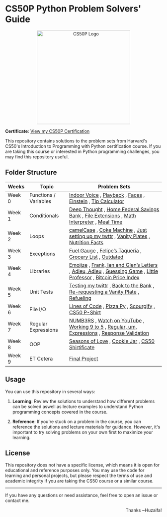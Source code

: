 # CS50P Python Problem Solvers' Guide

<p align="center"> <img src="https://github.com/botzaifa/CS50P/blob/main/Week_9/Final_Project/logo.png" alt="CS50P Logo" width="300"> </p>

**Certificate**: [View my CS50P Certification](https://certificates.cs50.io/9c8f6638-aa8e-4e5b-8588-c07f44a7c258.pdf?size=letter)  



This repository contains solutions to the problem sets from Harvard's CS50's Introduction to Programming with Python certification course. If you are taking this course or interested in Python programming challenges, you may find this repository useful. 


## Folder Structure


| Weeks | Topic | Problem Sets |
|-----|-----------|----|
|Week 0 | Functions / Variables | [Indoor Voice](https://github.com/botzaifa/CS50P/tree/main/Week_0/indoor/indoor.py) , [Playback](https://github.com/botzaifa/CS50P/tree/main/Week_0/playback/playback.py) , [Faces](https://github.com/botzaifa/CS50P/tree/main/Week_0/faces/faces.py) , [Einstein](https://github.com/5ah1n/CS50_Python/blob/main/tasks/einstein/einstein.py) , [Tip Calculator](https://github.com/botzaifa/CS50P/tree/main/Week_0/tip/tip.py) |
|Week 1| Conditionals |[Deep Thought](https://github.com/botzaifa/CS50P/tree/main/Week_1/deep/deep.py) , [Home Federal Savings Bank](https://github.com/botzaifa/CS50P/tree/main/Week_1/bank/bank.py) , [File Extensions](https://github.com/botzaifa/CS50P/tree/main/Week_1/extensions/extensions.py) , [Math Interpreter](https://github.com/botzaifa/CS50P/tree/main/Week_1/interpreter/interpreter.py) , [Meal Time](https://github.com/botzaifa/CS50P/tree/main/Week_1/meal/meal.py)
|Week 2 | Loops |[camelCase](https://github.com/botzaifa/CS50P/tree/main/Week_2/camel/camel.py) , [Coke Machine](https://github.com/botzaifa/CS50P/tree/main/Week_2/coke/coke.py) , [ Just setting up my twttr](https://github.com/botzaifa/CS50P/tree/main/Week_2/twttr/twttr.py) , [Vanity Plates](https://github.com/botzaifa/CS50P/tree/main/Week_2/plates/plates.py) , [Nutrition Facts](https://github.com/botzaifa/CS50P/tree/main/Week_2/nutrition/nutrition.py)|
|Week 3| Exceptions | [Fuel Gauge](https://github.com/botzaifa/CS50P/tree/main/Week_3/fuel/fuel.py) , [Felipe’s Taqueria](https://github.com/botzaifa/CS50P/tree/main/Week_3/taqueria/taqueria.py) , [Grocery List](https://github.com/botzaifa/CS50P/tree/main/Week_3/grocery/grocery.py) , [Outdated](https://github.com/botzaifa/CS50P/tree/main/Week_3/outdated/outdated.py)|
|Week 4 | Libraries | [Emojize](https://github.com/botzaifa/CS50P/tree/main/Week_4/emojize/emojize.py) , [Frank, Ian and Glen’s Letters](https://github.com/botzaifa/CS50P/tree/main/Week_4/figlet/figlet.py) , [Adieu, Adieu](https://github.com/botzaifa/CS50P/tree/main/Week_4/adieu/adieu.py) , [Guessing Game](https://github.com/botzaifa/CS50P/tree/main/Week_4/game/game.py) , [Little Professor](https://github.com/botzaifa/CS50P/tree/main/Week_4/professor/professor.py) , [Bitcoin Price Index](https://github.com/botzaifa/CS50P/tree/main/Week_4/bitcoin/bitcoin.py)
| Week 5 | Unit Tests | [Testing my twittr](https://github.com/botzaifa/CS50P/tree/main/Week_5/test_twttr) , [Back to the Bank](https://github.com/botzaifa/CS50P/tree/main/Week_5/test_bank) , [Re-requesting a Vanity Plate](https://github.com/botzaifa/CS50P/tree/main/Week_5/test_plates) , [Refueling](https://github.com/botzaifa/CS50P/tree/main/Week_5/test_fuel)|
|Week 6 | File I/O | [Lines of Code](https://github.com/botzaifa/CS50P/tree/main/Week_6/lines) , [Pizza Py](https://github.com/botzaifa/CS50P/tree/main/Week_6/pizza/pizza.py) , [Scourgify](https://github.com/botzaifa/CS50P/tree/main/Week_6/scourgify/scourgify.py) , [CS50 P-Shirt](https://github.com/botzaifa/CS50P/tree/main/Week_6/shirt/shirt.py)
|Week 7 | Regular Expressions | [NUMB3RS](https://github.com/botzaifa/CS50P/tree/main/Week_7/numb3rs) , [Watch on YouTube](https://github.com/botzaifa/CS50P/tree/main/Week_7/watch/watch.py) , [Working 9 to 5](https://github.com/botzaifa/CS50P/tree/main/Week_7/working) , [Regular, um, Expressions](https://github.com/botzaifa/CS50P/tree/main/Week_7/um) , [Response Validation](https://github.com/botzaifa/CS50P/tree/main/Week_7/response/response.py)
|Week 8 | OOP | [Seasons of Love](https://github.com/botzaifa/CS50P/tree/main/Week_8/seasons) , [Cookie Jar](https://github.com/botzaifa/CS50P/tree/main/Week_8/jar) , [CS50 Shirtificate](https://github.com/botzaifa/CS50P/tree/main/Week_8/shirtificate/shirtificate.py)
|Week 9 | ET Cetera | [Final Project](https://github.com/botzaifa/CS50P/tree/main/Week_9/Final_Project) |


## Usage

You can use this repository in several ways:

1. **Learning**: Review the solutions to understand how different problems can be solved aswell as lecture examples to understand Python programming concepts covered in the course.

2. **Reference**: If you're stuck on a problem in the course, you can reference the solutions and lecture materials for guidance. However, it's important to try solving problems on your own first to maximize your learning.


## License

This repository does not have a specific license, which means it is open for educational and reference purposes only. You may use the code for learning and personal projects, but please respect the terms of use and academic integrity if you are taking the CS50 course or a similar course.


---

If you have any questions or need assistance, feel free to open an issue or contact me. 

<p align="right">
        Thanks ~Huzaifa!
</p>
